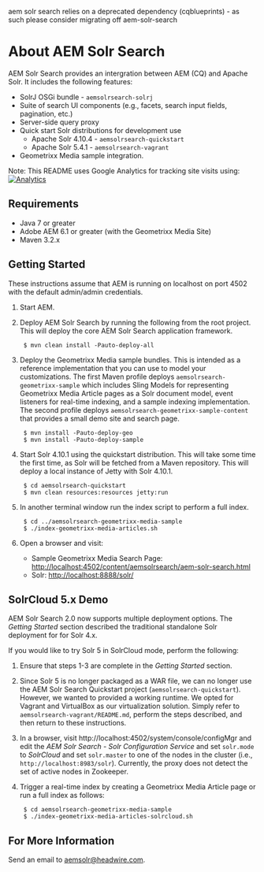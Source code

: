 aem solr search relies on a deprecated dependency (cqblueprints) - as such please consider migrating off aem-solr-search

About AEM Solr Search
=====================

AEM Solr Search provides an intergration between AEM (CQ) and Apache Solr. It includes the following features:

* SolrJ OSGi bundle - `aemsolrsearch-solrj`
* Suite of search UI components (e.g., facets, search input fields, pagination, etc.)
* Server-side query proxy
* Quick start Solr distributions for development use
    * Apache Solr 4.10.4 - `aemsolrsearch-quickstart`
    * Apache Solr 5.4.1 - `aemsolrsearch-vagrant`
* Geometrixx Media sample integration.

Note: This README uses Google Analytics for tracking site visits using: [![Analytics](https://ga-beacon.appspot.com/UA-72395016-2/headwirecom/aem-solr-search/readme)](https://github.com/igrigorik/ga-beacon)


Requirements
------------

* Java 7 or greater
* Adobe AEM 6.1 or greater (with the Geometrixx Media Site)
* Maven 3.2.x


Getting Started
---------------

These instructions assume that AEM is running on localhost on port 4502 with the default admin/admin credentials.

1. Start AEM.

2. Deploy AEM Solr Search by running the following from the root project. This will deploy the core AEM Solr Search application framework.

        $ mvn clean install -Pauto-deploy-all
        
3. Deploy the Geometrixx Media sample bundles. This is intended as a reference implementation that you can use to model your customizations.
   The first Maven profile deploys `aemsolrsearch-geometrixx-sample` which includes Sling Models for representing Geometrixx Media
   Article pages as a Solr document model, event listeners for real-time indexing, and a sample indexing implementation. The second
   profile deploys `aemsolrsearch-geometrixx-sample-content` that provides a small demo site and search page.

        $ mvn install -Pauto-deploy-geo
        $ mvn install -Pauto-deploy-sample

4. Start Solr 4.10.1 using the quickstart distribution. This will take some time the first time, as Solr will be fetched from a Maven repository.
   This will deploy a local instance of Jetty with Solr 4.10.1.

        $ cd aemsolrsearch-quickstart
        $ mvn clean resources:resources jetty:run
    
5. In another terminal window run the index script to perform a full index.

        $ cd ../aemsolrsearch-geometrixx-media-sample
        $ ./index-geometrixx-media-articles.sh

6. Open a browser and visit:
    * Sample Geometrixx Media Search Page: [http://localhost:4502/content/aemsolrsearch/aem-solr-search.html](http://localhost:4502/content/aemsolrsearch/aem-solr-search.html)
    * Solr: [http://localhost:8888/solr/](http://localhost:8888/solr/)


SolrCloud 5.x Demo
------------------

AEM Solr Search 2.0 now supports multiple deployment options. The _Getting Started_ section described the traditional standalone Solr deployment for for Solr 4.x.

If you would like to try Solr 5 in SolrCloud mode, perform the following:

1. Ensure that steps 1-3 are complete in the _Getting Started_ section.

2. Since Solr 5 is no longer packaged as a WAR file, we can no longer use the AEM Solr Search Quickstart project (`aemsolrsearch-quickstart`). 
   However, we wanted to provided a working runtime. We opted for Vagrant and VirtualBox as our virtualization solution. Simply refer to
   `aemsolrsearch-vagrant/README.md`, perform the steps described, and then return to these instructions.
   
3. In a browser, visit http://localhost:4502/system/console/configMgr and edit the _AEM Solr Search - Solr Configuration Service_ and set 
   `solr.mode` to _SolrCloud_ and set `solr.master` to one of the nodes in the cluster (i.e., `http://localhost:8983/solr`). 
   Currently, the proxy does not detect the set of active nodes in Zookeeper.
   
4. Trigger a real-time index by creating a Geometrixx Media Article page or run a full index as follows:

        $ cd aemsolrsearch-geometrixx-media-sample
        $ ./index-geometrixx-media-articles-solrcloud.sh

For More Information
--------------------

Send an email to <aemsolr@headwire.com>.
